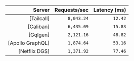 <!-- PERFORMANCE_RESULTS_START -->

| Server | Requests/sec | Latency (ms) |
|--------:|--------------:|--------------:|
| [Tailcall] | `8,043.24` | `12.42` |
| [Caliban] | `6,435.09` | `15.83` |
| [Gqlgen] | `2,121.16` | `48.82` |
| [Apollo GraphQL] | `1,874.64` | `53.16` |
| [Netflix DGS] | `1,371.92` | `77.46` |

<!-- PERFORMANCE_RESULTS_END -->

